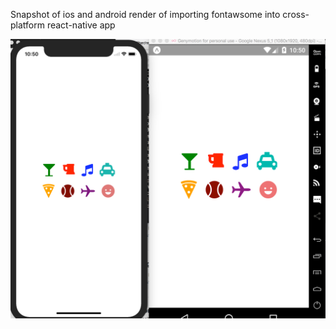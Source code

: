 Snapshot of ios and android render of importing fontawsome into cross-platform react-native app

![Alt text](icons.png?raw=true "snapshot of ios and android views")
